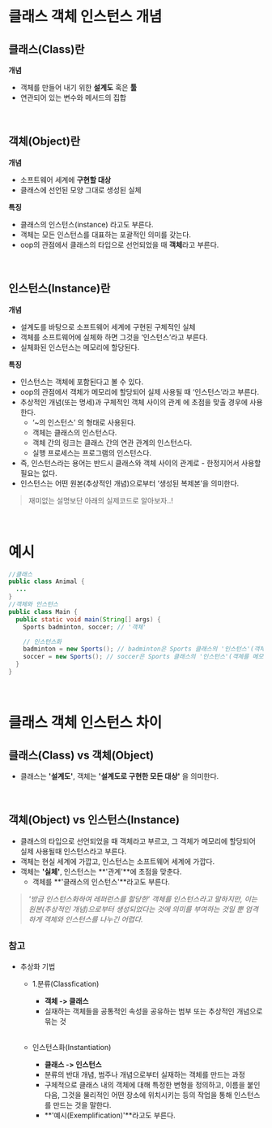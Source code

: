 # 클래스 객체 인스턴스 개념

## 클래스(Class)란
**개념**
+ 객체를 만들어 내기 위한 **설계도** 혹은 **툴**
+ 연관되어 있는 변수와 메서드의 집합  

<br>

## 객체(Object)란
**개념**
- 소프트웨어 세계에 **구현할 대상**
- 클래스에 선언된 모양 그대로 생성된 실체  

**특징**
- 클래스의 인스턴스(instance) 라고도 부른다.
- 객체는 모든 인스턴스를 대표하는 포괄적인 의미를 갖는다.
- oop의 관점에서 클래스의 타입으로 선언되었을 때 **객체**라고 부른다.  

<br>

## 인스턴스(Instance)란
**개념**
- 설계도를 바탕으로 소프트웨어 세계에 구현된 구체적인 실체
- 객체를 소프트웨어에 실체화 하면 그것을 ‘인스턴스’라고 부른다.
- 실체화된 인스턴스는 메모리에 할당된다.

**특징**
- 인스턴스는 객체에 포함된다고 볼 수 있다.
- oop의 관점에서 객체가 메모리에 할당되어 실제 사용될 때 ‘인스턴스’라고 부른다.
- 추상적인 개념(또는 명세)과 구체적인 객체 사이의 관계 에 초점을 맞출 경우에 사용한다.
  - ‘~의 인스턴스’ 의 형태로 사용된다.
  - 객체는 클래스의 인스턴스다.
  - 객체 간의 링크는 클래스 간의 연관 관계의 인스턴스다.
  - 실행 프로세스는 프로그램의 인스턴스다.
- 즉, 인스턴스라는 용어는 반드시 클래스와 객체 사이의 관계로 - 한정지어서 사용할 필요는 없다.
- 인스턴스는 어떤 원본(추상적인 개념)으로부터 ‘생성된 복제본’을 의미한다.

> 재미없는 설명보단 아래의 실제코드로 알아보자..!

<br>

# 예시
```java
//클래스
public class Animal {
  ...
}
//객체와 인스턴스
public class Main {
  public static void main(String[] args) {
    Sports badminton, soccer; // '객체'

    // 인스턴스화
    badminton = new Sports(); // badminton은 Sports 클래스의 '인스턴스'(객체를 메모리에 할당)
    soccer = new Sports(); // soccer은 Sports 클래스의 '인스턴스'(객체를 메모리에 할당)
  }
}
```

<br>

# 클래스 객체 인스턴스 차이
## **클래스(Class)** vs **객체(Object)**
- 클래스는 **'설계도'**, 객체는 **'설계도로 구현한 모든 대상'** 을 의미한다.

<br>

## **객체(Object)** vs **인스턴스(Instance)**
- 클래스의 타입으로 선언되었을 때 객체라고 부르고, 그 객체가 메모리에 할당되어 실제 사용될때 인스턴스라고 부른다.
- 객체는 현실 세계에 가깝고, 인스턴스는 소프트웨어 세계에 가깝다.
- 객체는 **'실체'**, 인스턴스는 **'관계'**에 초점을 맞춘다.
  - 객체를 **'클래스의 인스턴스'**라고도 부른다.

>*'방금 인스턴스화하여 레퍼런스를 할당한' 객체를 인스턴스라고 말하지만, 이는 원본(추상적인 개념)으로부터 생성되었다는 것에 의미를 부여하는 것일 뿐 엄격하게 객체와 인스턴스를 나누긴 어렵다.*

## `참고`
- 추상화 기법
  - 1.분류(Classfication)
    - **객체 -> 클래스**
    - 실재하는 객체들을 공통적인 속성을 공유하는 범부 또는 추상적인 개념으로 묶는 것

    <br>

  - 인스턴스화(Instantiation)
    - **클래스 -> 인스턴스**
    - 분류의 반대 개념, 범주나 개념으로부터 실재하는 객체를 만드는 과정
    - 구체적으로 클래스 내의 객체에 대해 특정한 변형을 정의하고, 이름을 붙인 다음, 그것을 물리적인 어떤 장소에 위치시키는 등의 작업을 통해 인스턴스를 만드는 것을 말한다.
    - **'예시(Exemplification)'**라고도 부른다.   









